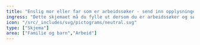 ```yaml
---
title: "Enslig mor eller far som er arbeidssøker - send inn opplysninger"
ingress: "Dette skjemaet må du fylle ut dersom du er arbeidssøker og søker om overgangsstønad til enslig mor eller far. "
icon: "/src/_includes/svg/pictograms/neutral.svg"
type: ["Skjema"]
area: ["Familie og barn","Arbeid"]
---
```

